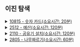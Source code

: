 ## 이진 탐색
<details>
<summary>
<a href="_10815.java">10815 - 숫자 카드(소요시간: 20분)</a>
</summary> 
<ul>
<li><p>풀이 방법</p>
<ul>
<li>특정 문자에 해당 문자가 있는지 비교하는 문제였기 때문에 Hash 자료형을 써서 문제를 해결 하려 했음,</li>
</ul>
</li>
<li><p>어려웠던 점</p>
<ul>
<li>Hash 자료형은 Stream을 적용하면 오히려 Hash처럼 O(1) 탐색이 되지않음. 그래서 Hash자료형은 .contains(Object object) 로 탐색하는게 O(1) 효과가 나온다</li>
</ul>
</li>
<li><p>배운점 </p>
<ul>
<li>contains(Object object)</li>
</ul>
</li>
</ul>
</details>

<details>
<summary>
<a href="_2512.java">2512 - 예산(소요시간: 120분)</a>
</summary> 
<ul>
<li><p>풀이 방법</p>
<ul>
<li>예산 배정 중 가장 많이 예산을 받는 지역의 예산을 출력해야 한다.</li>
<li>그래서 고안한 방법이 현재 예산을 가장 많이 받는 값을 기준으로 배정된 예산을 초과하는지 비교하도록 이진 탐색을 수행</li>
<li>left = 0, right = max값 으로 이진 탐색을 수행한다</li>
</ul>
</li>
<li><p>어려웠던 부분</p>
<ul>
<li>예산의 최댓값을 구해나가면서 요청한 예산에만 초첨을 두고 배정된 예산에 초점을 두지 않았었는데 그 과정에서 생각하기 까지가 어려웠다.</li>
</ul>
</li>
<li><p>배운점</p>
<ul>
<li>이진 탐색은 트리구조!이고 반복을 최대 0(logn)의 시간 복잡도를 가짐</li>
</ul>
</li>
</ul>

</details>

<details>
<summary>
<a href="_2110.java">2110 - 공유기 설치(소요시간: 120분)</a>
</summary> 
<ul>
<li><p>풀이 방법</p>
<ul>
<li>문제에 주어진 공유기 개수 c개 만큼 설치할 수 있는 집 사이의 최대 간격을 구하는 문제 였다.</li>
<li>두 집의 인접한 두집 사이의 길이는 최대 간격보다 크거나 같다.</li>
<li>그렇기에 이진탐색으로 인접한 두 집 사이의 주어진 공유기 개수 c 개만큼 최대간격을 구하면 되는 문제,</li>
</ul>
</li>
<li><p>어려웠던 부분</p>
<ul>
<li>길이과정으로 생각하는게 너무 어려웠다.</li>
<li>문제를 풀면서 c가 예상한거 보다 작을경우 두 집 사이의 간격을 줄여주고, c가 예상값보다 큰 경우 두 집 사이의 간격을 늘려주어 공유기 개수를 구한다는 과정을 생각하는 것이 어려웠다.</li>
</ul>
</li>
<li><p>배운점</p>
<ul>
<li>공유기 문제덕분에 이진 탐색에 대한 약간의 노하우를 얻었다. while루프 비교하는것 그안에 left, right의 mid+1, mid-1 설정하는 것 등.</li>
</ul>
</li>
</ul>
</details>

<details>
<summary>
<a href="_2805.java">2805 - 나무짜르기(소요시간: 60분)</a>
</summary> 
<ul>
<li><p>풀이 방법</p>
<ul>
<li>풀이 방법<ul>
<li>나무를 자르고 자른 나무조각의 총 길이가 같다면 나무를 덜 짜를 수 있는 방안이 있는지 한번 고려해보자.</li>
</ul>
</li>
<li>어려웠던 부분<ul>
<li>자바에서 int형으로 표현할 수 있는 수의 범위가 2억1천이라는것을 까먹어서 문제를 풀때 상당히 애를 먹었다.</li>
</ul>
</li>
<li>배운점<ul>
<li>자바는 int형이 2억1천이 최대값!</li>
<li>문제에서 표현하는 수가 최대값이 아니라는 것을 고려하는 방법을 배움/</li>
</ul>
</li>
</ul>

</details>